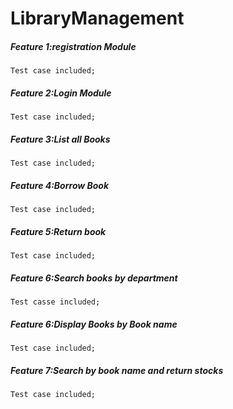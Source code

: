 # LibraryManagement
##### Feature 1:registration Module
    Test case included;
##### Feature 2:Login Module
    Test case included;
##### Feature 3:List all Books
    Test case included;
##### Feature 4:Borrow Book
    Test case included;
##### Feature 5:Return book
    Test case included;
##### Feature 6:Search books by department
    Test casse included;
##### Feature 6:Display Books by Book name
    Test case included;
##### Feature 7:Search by book name and return stocks
    Test case included;
